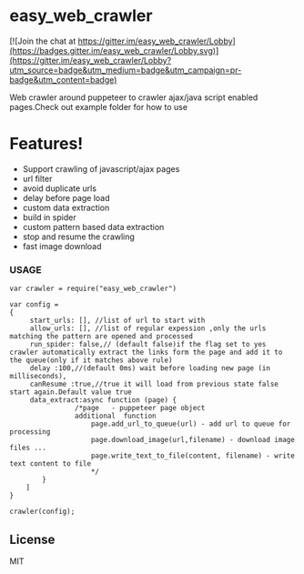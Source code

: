 # easy_web_crawler

[![Join the chat at https://gitter.im/easy_web_crawler/Lobby](https://badges.gitter.im/easy_web_crawler/Lobby.svg)](https://gitter.im/easy_web_crawler/Lobby?utm_source=badge&utm_medium=badge&utm_campaign=pr-badge&utm_content=badge)

Web crawler around puppeteer to crawler ajax/java script enabled pages.Check out example folder for how to use

# Features!

  - Support crawling of javascript/ajax pages
  - url filter
  - avoid duplicate urls
  - delay before page load
  - custom data extraction
  - build in spider
  - custom pattern based data extraction
  - stop and resume the crawling
  - fast image download

### USAGE

```
var crawler = require("easy_web_crawler")

var config =
{
     start_urls: [], //list of url to start with
     allow_urls: [], //list of regular expession ,only the urls matching the pattern are opened and processed
     run_spider: false,// (default false)if the flag set to yes crawler automatically extract the links form the page and add it to the queue(only if it matches above rule)
     delay :100,//(default 0ms) wait before loading new page (in milliseconds),
     canResume :true,//true it will load from previous state false start again.Default value true
     data_extract:async function (page) {
                /*page   - puppeteer page object 
                additional  function
                    page.add_url_to_queue(url) - add url to queue for processing
                    page.download_image(url,filename) - download image files ...
                    page.write_text_to_file(content, filename) - write text content to file
                    */
        }
    ]
}

crawler(config);

```
License
----

MIT
